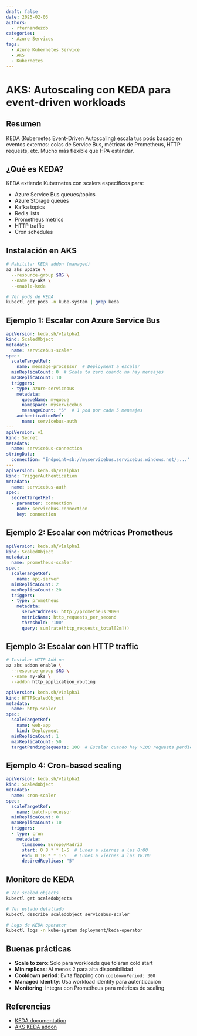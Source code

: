 ```yaml
---
draft: false
date: 2025-02-03
authors:
  - rfernandezdo
categories:
  - Azure Services
tags:
  - Azure Kubernetes Service
  - AKS
  - Kubernetes
---
```


# AKS: Autoscaling con KEDA para event-driven workloads

## Resumen

KEDA (Kubernetes Event-Driven Autoscaling) escala tus pods basado en eventos externos: colas de Service Bus, métricas de Prometheus, HTTP requests, etc. Mucho más flexible que HPA estándar.

## ¿Qué es KEDA?

KEDA extiende Kubernetes con scalers específicos para:
- Azure Service Bus queues/topics
- Azure Storage queues
- Kafka topics
- Redis lists
- Prometheus metrics
- HTTP traffic
- Cron schedules

## Instalación en AKS

```bash
# Habilitar KEDA addon (managed)
az aks update \
  --resource-group $RG \
  --name my-aks \
  --enable-keda

# Ver pods de KEDA
kubectl get pods -n kube-system | grep keda
```

## Ejemplo 1: Escalar con Azure Service Bus

```yaml
apiVersion: keda.sh/v1alpha1
kind: ScaledObject
metadata:
  name: servicebus-scaler
spec:
  scaleTargetRef:
    name: message-processor  # Deployment a escalar
  minReplicaCount: 0  # Scale to zero cuando no hay mensajes
  maxReplicaCount: 10
  triggers:
  - type: azure-servicebus
    metadata:
      queueName: myqueue
      namespace: myservicebus
      messageCount: "5"  # 1 pod por cada 5 mensajes
    authenticationRef:
      name: servicebus-auth
---
apiVersion: v1
kind: Secret
metadata:
  name: servicebus-connection
stringData:
  connection: "Endpoint=sb://myservicebus.servicebus.windows.net/;..."
---
apiVersion: keda.sh/v1alpha1
kind: TriggerAuthentication
metadata:
  name: servicebus-auth
spec:
  secretTargetRef:
  - parameter: connection
    name: servicebus-connection
    key: connection
```

## Ejemplo 2: Escalar con métricas Prometheus

```yaml
apiVersion: keda.sh/v1alpha1
kind: ScaledObject
metadata:
  name: prometheus-scaler
spec:
  scaleTargetRef:
    name: api-server
  minReplicaCount: 2
  maxReplicaCount: 20
  triggers:
  - type: prometheus
    metadata:
      serverAddress: http://prometheus:9090
      metricName: http_requests_per_second
      threshold: '100'
      query: sum(rate(http_requests_total[2m]))
```

## Ejemplo 3: Escalar con HTTP traffic

```bash
# Instalar HTTP Add-on
az aks addon enable \
  --resource-group $RG \
  --name my-aks \
  --addon http_application_routing
```

```yaml
apiVersion: keda.sh/v1alpha1
kind: HTTPScaledObject
metadata:
  name: http-scaler
spec:
  scaleTargetRef:
    name: web-app
    kind: Deployment
  minReplicaCount: 1
  maxReplicaCount: 50
  targetPendingRequests: 100  # Escalar cuando hay >100 requests pendientes
```

## Ejemplo 4: Cron-based scaling

```yaml
apiVersion: keda.sh/v1alpha1
kind: ScaledObject
metadata:
  name: cron-scaler
spec:
  scaleTargetRef:
    name: batch-processor
  minReplicaCount: 0
  maxReplicaCount: 10
  triggers:
  - type: cron
    metadata:
      timezone: Europe/Madrid
      start: 0 8 * * 1-5  # Lunes a viernes a las 8:00
      end: 0 18 * * 1-5   # Lunes a viernes a las 18:00
      desiredReplicas: "5"
```

## Monitore de KEDA

```bash
# Ver scaled objects
kubectl get scaledobjects

# Ver estado detallado
kubectl describe scaledobject servicebus-scaler

# Logs de KEDA operator
kubectl logs -n kube-system deployment/keda-operator
```

## Buenas prácticas

- **Scale to zero**: Solo para workloads que toleran cold start
- **Min replicas**: Al menos 2 para alta disponibilidad
- **Cooldown period**: Evita flapping con `cooldownPeriod: 300`
- **Managed Identity**: Usa workload identity para autenticación
- **Monitoring**: Integra con Prometheus para métricas de scaling

## Referencias

- [KEDA documentation](https://keda.sh/)
- [AKS KEDA addon](https://learn.microsoft.com/en-us/azure/aks/keda-about)
